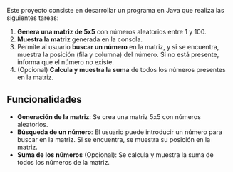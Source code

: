 Este proyecto consiste en desarrollar un programa en Java que realiza las siguientes tareas:

1. **Genera una matriz de 5x5** con números aleatorios entre 1 y 100.
2. **Muestra la matriz** generada en la consola.
3. Permite al usuario **buscar un número** en la matriz, y si se encuentra, muestra la posición (fila y columna) del número. Si no está presente, informa que el número no existe.
4. (Opcional) **Calcula y muestra la suma** de todos los números presentes en la matriz.

## Funcionalidades

- **Generación de la matriz**: Se crea una matriz 5x5 con números aleatorios.
- **Búsqueda de un número**: El usuario puede introducir un número para buscar en la matriz. Si se encuentra, se muestra su posición en la matriz.
- **Suma de los números** (Opcional): Se calcula y muestra la suma de todos los números de la matriz.